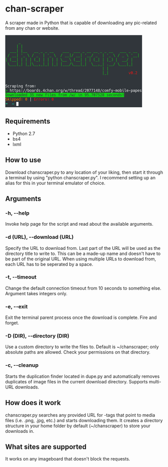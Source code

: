 # chan-scraper
A scraper made in Python that is capable of downloading any pic-related from any chan or website.

![chan-scraper v0.2](https://github.com/n4n0GH/chan-scraper/blob/master/Screenshot_20180525_094952.png)

## Requirements
- Python 2.7
- bs4
- lxml

## How to use
Download chanscraper.py to any location of your liking, then start it through a terminal by using "python chanscraper.py". I recommend setting up an alias for this in your terminal emulator of choice.

## Arguments
### -h, --help
Invoke help page for the script and read about the available arguments.
### -d (URL), --download (URL)
Specify the URL to download from. Last part of the URL will be used as the directory title to write to. This can be a made-up name and doesn't have to be part of the original URL. When using multiple URLs to download from, each URL has to be seperated by a space.
### -t, --timeout
Change the default connection timeout from 10 seconds to something else. Argument takes integers only.
### -e, --exit
Exit the terminal parent process once the download is complete. Fire and forget.
### -D (DIR), --directory (DIR)
Use a custom directory to write the files to. Default is ~/chanscraper; only absolute paths are allowed. Check your permissions on that directory.
### -c, --cleanup
Starts the duplication finder located in dupe.py and automatically removes duplicates of image files in the current download directory. Supports multi-URL downloads.

## How does it work
chanscraper.py searches any provided URL for <a>-tags that point to media files (i.e. .png, .jpg, etc.) and starts downloading them. It creates a directory structure in your home folder by default (~/chanscraper) to store your downloads in.

## What sites are supported
It works on any imageboard that doesn't block the requests.
